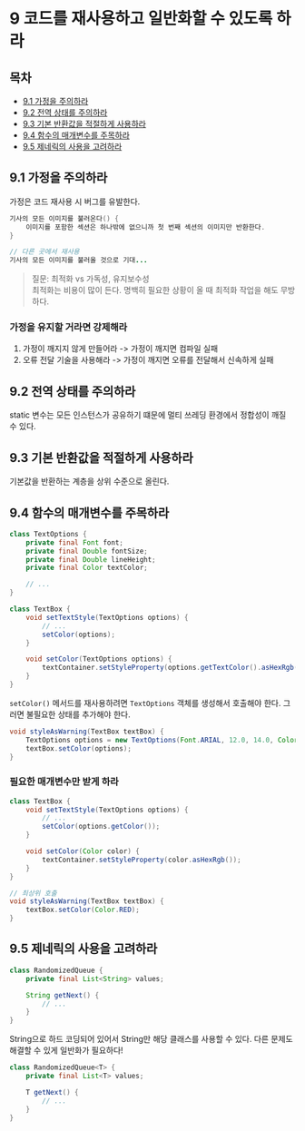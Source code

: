 # 9 코드를 재사용하고 일반화할 수 있도록 하라
## 목차
- [9.1 가정을 주의하라](#91-가정을-주의하라)
- [9.2 전역 상태를 주의하라](#92-전역-상태를-주의하라)
- [9.3 기본 반환값을 적절하게 사용하라](#93-기본-반환값을-적절하게-사용하라)
- [9.4 함수의 매개변수를 주목하라](#94-함수의-매개변수를-주목하라)
- [9.5 제네릭의 사용을 고려하라](#95-제네릭의-사용을-고려하라)

## 9.1 가정을 주의하라
가정은 코드 재사용 시 버그를 유발한다.
```java
기사의 모든 이미지를 불러온다() {
    이미지를 포함한 섹션은 하나밖에 없으니까 첫 번째 섹션의 이미지만 반환한다.
}

// 다른 곳에서 재사용
기사의 모든 이미지를 불러올 것으로 기대...
```

> 질문: 최적화 vs 가독성, 유지보수성<br>
최적화는 비용이 많이 든다. 명백히 필요한 상황이 올 때 최적화 작업을 해도 무방하다.

### 가정을 유지할 거라면 강제해라
1. 가정이 깨지지 않게 만들어라 -> 가정이 깨지면 컴파일 실패
2. 오류 전달 기술을 사용해라 -> 가정이 깨지면 오류를 전달해서 신속하게 실패

## 9.2 전역 상태를 주의하라
static 변수는 모든 인스턴스가 공유하기 떄문에 멀티 쓰레딩 환경에서 정합성이 깨질 수 있다.


## 9.3 기본 반환값을 적절하게 사용하라
기본값을 반환하는 계층을 상위 수준으로 올린다.

## 9.4 함수의 매개변수를 주목하라
```java
class TextOptions {
    private final Font font;
    private final Double fontSize;
    private final Double lineHeight;
    private final Color textColor;

    // ...
}

class TextBox {
    void setTextStyle(TextOptions options) {
        // ...
        setColor(options);
    }

    void setColor(TextOptions options) {
        textContainer.setStyleProperty(options.getTextColor().asHexRgb());
    }
}
```
`setColor()` 메서드를 재사용하려면 `TextOptions` 객체를 생성해서 호출해야 한다. 그러면 불필요한 상태를 추가해야 한다.

```java
void styleAsWarning(TextBox textBox) {
    TextOptions options = new TextOptions(Font.ARIAL, 12.0, 14.0, Color.RED); // Color 외에 불필요한 세부 사항을 알아야 함
    textBox.setColor(options);
}
```

### 필요한 매개변수만 받게 하라
```java
class TextBox {
    void setTextStyle(TextOptions options) {
        // ...
        setColor(options.getColor());
    }

    void setColor(Color color) {
        textContainer.setStyleProperty(color.asHexRgb());
    }
}

// 최상위 호출
void styleAsWarning(TextBox textBox) {
    textBox.setColor(Color.RED);
}
```

## 9.5 제네릭의 사용을 고려하라
```java
class RandomizedQueue {
    private final List<String> values;

    String getNext() {
        // ...
    }
}
```
String으로 하드 코딩되어 있어서 String만 해당 클래스를 사용할 수 있다. 다른 문제도 해결할 수 있게 일반화가 필요하다!

```java
class RandomizedQueue<T> {
    private final List<T> values;

    T getNext() {
        // ...
    }
}
```
